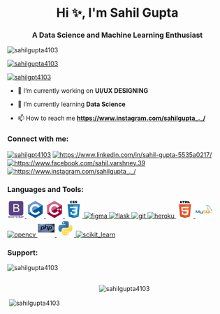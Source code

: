 <h1 align="center">Hi ✨, I'm Sahil Gupta</h1>
<h3 align="center">A Data Science and Machine Learning Enthusiast</h3>

<p align="left"> <img src="https://komarev.com/ghpvc/?username=sahilgupta4103&label=Profile%20views&color=0e75b6&style=flat" alt="sahilgupta4103" /> </p>

<p align="left"> <a href="https://github.com/ryo-ma/github-profile-trophy"><img src="https://github-profile-trophy.vercel.app/?username=sahilgupta4103" alt="sahilgupta4103" /></a> </p>

<p align="left"> <a href="https://twitter.com/sahilgpt4103" target="blank"><img src="https://img.shields.io/twitter/follow/sahilgpt4103?logo=twitter&style=for-the-badge" alt="sahilgpt4103" /></a> </p>

- 🔭 I’m currently working on **UI/UX DESIGNING**

- 🌱 I’m currently learning **Data Science**

- 📫 How to reach me **https://www.instagram.com/sahilgupta_._/**

<h3 align="left">Connect with me:</h3>
<p align="left">
<a href="https://twitter.com/sahilgpt4103" target="blank"><img align="center" src="https://raw.githubusercontent.com/rahuldkjain/github-profile-readme-generator/master/src/images/icons/Social/twitter.svg" alt="sahilgpt4103" height="30" width="40" /></a>
<a href="https://linkedin.com/in/https://www.linkedin.com/in/sahil-gupta-5535a0217/" target="blank"><img align="center" src="https://raw.githubusercontent.com/rahuldkjain/github-profile-readme-generator/master/src/images/icons/Social/linked-in-alt.svg" alt="https://www.linkedin.com/in/sahil-gupta-5535a0217/" height="30" width="40" /></a>
<a href="https://fb.com/https://www.facebook.com/sahil.varshney.39" target="blank"><img align="center" src="https://raw.githubusercontent.com/rahuldkjain/github-profile-readme-generator/master/src/images/icons/Social/facebook.svg" alt="https://www.facebook.com/sahil.varshney.39" height="30" width="40" /></a>
<a href="https://instagram.com/https://www.instagram.com/sahilgupta_._/" target="blank"><img align="center" src="https://raw.githubusercontent.com/rahuldkjain/github-profile-readme-generator/master/src/images/icons/Social/instagram.svg" alt="https://www.instagram.com/sahilgupta_._/" height="30" width="40" /></a>
</p>

<h3 align="left">Languages and Tools:</h3>
<p align="left"> <a href="https://getbootstrap.com" target="_blank"> <img src="https://raw.githubusercontent.com/devicons/devicon/master/icons/bootstrap/bootstrap-plain-wordmark.svg" alt="bootstrap" width="40" height="40"/> </a> <a href="https://www.cprogramming.com/" target="_blank"> <img src="https://raw.githubusercontent.com/devicons/devicon/master/icons/c/c-original.svg" alt="c" width="40" height="40"/> </a> <a href="https://www.w3schools.com/cpp/" target="_blank"> <img src="https://raw.githubusercontent.com/devicons/devicon/master/icons/cplusplus/cplusplus-original.svg" alt="cplusplus" width="40" height="40"/> </a> <a href="https://www.w3schools.com/css/" target="_blank"> <img src="https://raw.githubusercontent.com/devicons/devicon/master/icons/css3/css3-original-wordmark.svg" alt="css3" width="40" height="40"/> </a> <a href="https://www.figma.com/" target="_blank"> <img src="https://www.vectorlogo.zone/logos/figma/figma-icon.svg" alt="figma" width="40" height="40"/> </a> <a href="https://flask.palletsprojects.com/" target="_blank"> <img src="https://www.vectorlogo.zone/logos/pocoo_flask/pocoo_flask-icon.svg" alt="flask" width="40" height="40"/> </a> <a href="https://git-scm.com/" target="_blank"> <img src="https://www.vectorlogo.zone/logos/git-scm/git-scm-icon.svg" alt="git" width="40" height="40"/> </a> <a href="https://heroku.com" target="_blank"> <img src="https://www.vectorlogo.zone/logos/heroku/heroku-icon.svg" alt="heroku" width="40" height="40"/> </a> <a href="https://www.w3.org/html/" target="_blank"> <img src="https://raw.githubusercontent.com/devicons/devicon/master/icons/html5/html5-original-wordmark.svg" alt="html5" width="40" height="40"/> </a> <a href="https://www.mysql.com/" target="_blank"> <img src="https://raw.githubusercontent.com/devicons/devicon/master/icons/mysql/mysql-original-wordmark.svg" alt="mysql" width="40" height="40"/> </a> <a href="https://opencv.org/" target="_blank"> <img src="https://www.vectorlogo.zone/logos/opencv/opencv-icon.svg" alt="opencv" width="40" height="40"/> </a> <a href="https://www.php.net" target="_blank"> <img src="https://raw.githubusercontent.com/devicons/devicon/master/icons/php/php-original.svg" alt="php" width="40" height="40"/> </a> <a href="https://www.python.org" target="_blank"> <img src="https://raw.githubusercontent.com/devicons/devicon/master/icons/python/python-original.svg" alt="python" width="40" height="40"/> </a> <a href="https://scikit-learn.org/" target="_blank"> <img src="https://upload.wikimedia.org/wikipedia/commons/0/05/Scikit_learn_logo_small.svg" alt="scikit_learn" width="40" height="40"/> </a> </p>

<h3 align="left">Support:</h3>
<p><a href="https://www.buymeacoffee.com/ sahilgupta4103"> <img align="left" src="https://cdn.buymeacoffee.com/buttons/v2/default-yellow.png" height="50" width="210" alt=" sahilgupta4103" /></a></p><br><br>

<p><img align="left" src="https://github-readme-stats.vercel.app/api/top-langs?username=sahilgupta4103&show_icons=true&locale=en&layout=compact" alt="sahilgupta4103" /></p>
<br>
<p>&nbsp;<img align="center" src="https://github-readme-stats.vercel.app/api?username=sahilgupta4103&show_icons=true&locale=en" alt="sahilgupta4103" /></p>
